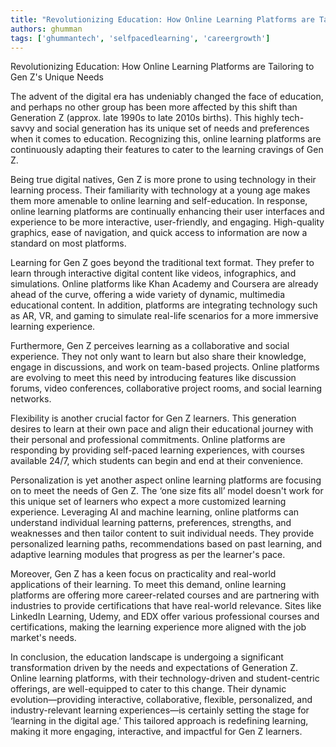 ```yaml
---
title: "Revolutionizing Education: How Online Learning Platforms are Tailoring to Gen Z's Unique Needs"  # Wrap the title in double quotes
authors: ghumman
tags: ['ghummantech', 'selfpacedlearning', 'careergrowth']
---
```


Revolutionizing Education: How Online Learning Platforms are Tailoring to Gen Z's Unique Needs
<!-- truncate -->

The advent of the digital era has undeniably changed the face of education, and perhaps no other group has been more affected by this shift than Generation Z (approx. late 1990s to late 2010s births). This highly tech-savvy and social generation has its unique set of needs and preferences when it comes to education. Recognizing this, online learning platforms are continuously adapting their features to cater to the learning cravings of Gen Z. 

Being true digital natives, Gen Z is more prone to using technology in their learning process. Their familiarity with technology at a young age makes them more amenable to online learning and self-education. In response, online learning platforms are continually enhancing their user interfaces and experience to be more interactive, user-friendly, and engaging. High-quality graphics, ease of navigation, and quick access to information are now a standard on most platforms.

Learning for Gen Z goes beyond the traditional text format. They prefer to learn through interactive digital content like videos, infographics, and simulations. Online platforms like Khan Academy and Coursera are already ahead of the curve, offering a wide variety of dynamic, multimedia educational content. In addition, platforms are integrating technology such as AR, VR, and gaming to simulate real-life scenarios for a more immersive learning experience. 

Furthermore, Gen Z perceives learning as a collaborative and social experience. They not only want to learn but also share their knowledge, engage in discussions, and work on team-based projects. Online platforms are evolving to meet this need by introducing features like discussion forums, video conferences, collaborative project rooms, and social learning networks.

Flexibility is another crucial factor for Gen Z learners. This generation desires to learn at their own pace and align their educational journey with their personal and professional commitments. Online platforms are responding by providing self-paced learning experiences, with courses available 24/7, which students can begin and end at their convenience.

Personalization is yet another aspect online learning platforms are focusing on to meet the needs of Gen Z. The ‘one size fits all’ model doesn't work for this unique set of learners who expect a more customized learning experience. Leveraging AI and machine learning, online platforms can understand individual learning patterns, preferences, strengths, and weaknesses and then tailor content to suit individual needs. They provide personalized learning paths, recommendations based on past learning, and adaptive learning modules that progress as per the learner's pace.

Moreover, Gen Z has a keen focus on practicality and real-world applications of their learning. To meet this demand, online learning platforms are offering more career-related courses and are partnering with industries to provide certifications that have real-world relevance. Sites like LinkedIn Learning, Udemy, and EDX offer various professional courses and certifications, making the learning experience more aligned with the job market's needs.

In conclusion, the education landscape is undergoing a significant transformation driven by the needs and expectations of Generation Z. Online learning platforms, with their technology-driven and student-centric offerings, are well-equipped to cater to this change. Their dynamic evolution—providing interactive, collaborative, flexible, personalized, and industry-relevant learning experiences—is certainly setting the stage for ‘learning in the digital age.’ This tailored approach is redefining learning, making it more engaging, interactive, and impactful for Gen Z learners.
